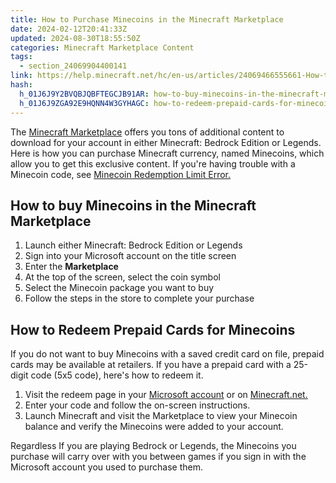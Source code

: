 ```yaml
---
title: How to Purchase Minecoins in the Minecraft Marketplace
date: 2024-02-12T20:41:33Z
updated: 2024-08-30T18:55:50Z
categories: Minecraft Marketplace Content
tags:
  - section_24069904400141
link: https://help.minecraft.net/hc/en-us/articles/24069466555661-How-to-Purchase-Minecoins-in-the-Minecraft-Marketplace
hash:
  h_01J6J9Y2BVQBJQBFTEGCJB91AR: how-to-buy-minecoins-in-the-minecraft-marketplace
  h_01J6J9ZGA92E9HQNN4W3GYHAGC: how-to-redeem-prepaid-cards-for-minecoins
---
```


The [Minecraft Marketplace](https://www.minecraft.net/en-us/marketplace) offers you tons of additional content to download for your account in either Minecraft: Bedrock Edition or Legends. Here is how you can purchase Minecraft currency, named Minecoins, which allow you to get this exclusive content. If you're having trouble with a Minecoin code, see [Minecoin Redemption Limit Error.](./Minecoin-Redemption-Limit-Error.md)

## **How to buy Minecoins in the Minecraft Marketplace**

1.  Launch either Minecraft: Bedrock Edition or Legends
2.  Sign into your Microsoft account on the title screen
3.  Enter the **Marketplace**
4.  At the top of the screen, select the coin symbol
5.  Select the Minecoin package you want to buy
6.  Follow the steps in the store to complete your purchase 

## **How to Redeem Prepaid Cards for Minecoins**

If you do not want to buy Minecoins with a saved credit card on file, prepaid cards may be available at retailers. If you have a prepaid card with a 25-digit code (5x5 code), here's how to redeem it.

1.  Visit the redeem page in your [Microsoft account](https://account.microsoft.com/billing/redeem) or on [Minecraft.net.](https://www.minecraft.net/en-us/redeem)
2.  Enter your code and follow the on-screen instructions.
3.  Launch Minecraft and visit the Marketplace to view your Minecoin balance and verify the Minecoins were added to your account.

Regardless If you are playing Bedrock or Legends, the Minecoins you purchase will carry over with you between games if you sign in with the Microsoft account you used to purchase them.
